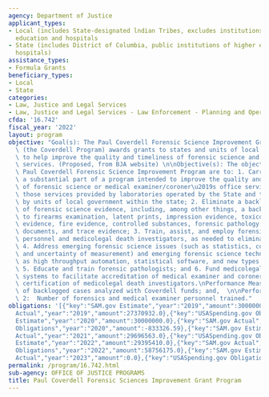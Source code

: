 ```yaml
---
agency: Department of Justice
applicant_types:
- Local (includes State-designated lndian Tribes, excludes institutions of higher
  education and hospitals
- State (includes District of Columbia, public institutions of higher education and
  hospitals)
assistance_types:
- Formula Grants
beneficiary_types:
- Local
- State
categories:
- Law, Justice and Legal Services
- Law, Justice and Legal Services - Law Enforcement - Planning and Operations
cfda: '16.742'
fiscal_year: '2022'
layout: program
objective: "Goal(s): The Paul Coverdell Forensic Science Improvement Grants Program\
  \ (the Coverdell Program) awards grants to states and units of local government\
  \ to help improve the quality and timeliness of forensic science and medical examiner/coroner\
  \ services. (Proposed, from BJA website) \n\nObjective(s): The objectives of the\
  \ Paul Coverdell Forensic Science Improvement Program are to: 1. Carry out all or\
  \ a substantial part of a program intended to improve the quality and timeliness\
  \ of forensic science or medical examiner/coroner\u2019s office services, including\
  \ those services provided by laboratories operated by the State and those operated\
  \ by units of local government within the state; 2. Eliminate a backlog in the analysis\
  \ of forensic science evidence, including, among other things, a backlog with respect\
  \ to firearms examination, latent prints, impression evidence, toxicology, digital\
  \ evidence, fire evidence, controlled substances, forensic pathology, questioned\
  \ documents, and trace evidence; 3. Train, assist, and employ forensic laboratory\
  \ personnel and medicolegal death investigators, as needed to eliminate such a backlog;\
  \ 4. Address emerging forensic science issues (such as statistics, contextual bias,\
  \ and uncertainty of measurement) and emerging forensic science technology (such\
  \ as high throughput automation, statistical software, and new types of instrumentation);\
  \ 5. Educate and train forensic pathologists; and 6. Fund medicolegal death investigation\
  \ systems to facilitate accreditation of medical examiner and coroner offices and\
  \ certification of medicolegal death investigators.\nPerformance Measure 1: Number\
  \ of backlogged cases analyzed with Coverdell funds; and,  \n\nPerformance Measure\
  \ 2:  Number of forensics and medical examiner personnel trained."
obligations: '[{"key":"SAM.gov Estimate","year":"2019","amount":30000000.0},{"key":"SAM.gov
  Actual","year":"2019","amount":27370932.0},{"key":"USASpending.gov Obligations","year":"2019","amount":26356175.64},{"key":"SAM.gov
  Estimate","year":"2020","amount":30000000.0},{"key":"SAM.gov Actual","year":"2020","amount":26469758.0},{"key":"USASpending.gov
  Obligations","year":"2020","amount":-833326.59},{"key":"SAM.gov Estimate","year":"2021","amount":33000000.0},{"key":"SAM.gov
  Actual","year":"2021","amount":29696563.0},{"key":"USASpending.gov Obligations","year":"2021","amount":21308970.17},{"key":"SAM.gov
  Estimate","year":"2022","amount":29395410.0},{"key":"SAM.gov Actual","year":"2022","amount":59291781.0},{"key":"USASpending.gov
  Obligations","year":"2022","amount":58756175.0},{"key":"SAM.gov Estimate","year":"2023","amount":35000000.0},{"key":"SAM.gov
  Actual","year":"2023","amount":0.0},{"key":"USASpending.gov Obligations","year":"2023","amount":-497207.85}]'
permalink: /program/16.742.html
sub-agency: OFFICE OF JUSTICE PROGRAMS
title: Paul Coverdell Forensic Sciences Improvement Grant Program
---
```

